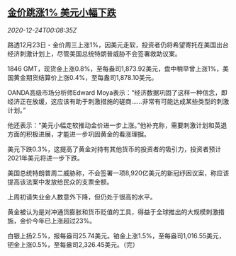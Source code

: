 <!--1608769407000-->
[金价跳涨1% 美元小幅下跌](https://cn.reuters.com/article/precious-metals-1223-wedn-idCNKBS28Y001)
------

<div><i>2020-12-24T00:08:35Z</i></div><p>路透12月23日 - 金价周三上涨1%，因美元走软，投资者仍将希望寄托在美国出台经济刺激计划上，尽管美国总统特朗普威胁不会签署救助议案。</p><p>1846 GMT，现货金上涨0.8%，至每盎司1,873.92美元，盘中稍早曾上涨1%，美国黄金期货结算价上涨0.4%，至每盎司1,878.10美元。</p><p>OANDA高级市场分析师Edward Moya表示：“经济数据巩固了这样一种信念，即经济正在放缓，这应该有助于刺激措施的磋商……非常有可能达成某些类型的刺激计划。”</p><p>他还表示：“美元小幅走软推动金价进一步上涨。”他补充称，需要刺激计划和英退方面的积极进展，才能进一步巩固黄金的看涨理据。</p><p>美元下跌0.3%，这提高了黄金对持有其他货币的投资者的吸引力，投资者预计2021年美元将进一步下跌。</p><p>美国总统特朗普周二威胁称，不会签署一项8,920亿美元的新冠纾困议案，称应该提高该法案中发放给民众的支票金额。</p><p>上周初请失业金人数意外下降，但仍处于很高的水平。</p><p>黄金被认为是对冲通货膨胀和货币贬值的工具，得益于全球推出的大规模刺激措施，金价今年已上涨超过23%。</p><p>白银上扬2.5%，报每盎司25.74美元。铂金上涨1.5%，至每盎司1,016.55美元，钯金上涨0.5%，至每盎司2,326.45美元。（完）</p>
